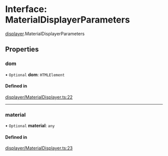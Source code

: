 # Interface: MaterialDisplayerParameters

[displayer](../modules/displayer.md).MaterialDisplayerParameters

## Properties

### dom

• `Optional` **dom**: `HTMLElement`

#### Defined in

[displayer/MaterialDisplayer.ts:22](https://github.com/Shiotsukikaedesari/vis-three/blob/2f5203e6/packages/convenient/displayer/MaterialDisplayer.ts#L22)

___

### material

• `Optional` **material**: `any`

#### Defined in

[displayer/MaterialDisplayer.ts:23](https://github.com/Shiotsukikaedesari/vis-three/blob/2f5203e6/packages/convenient/displayer/MaterialDisplayer.ts#L23)
